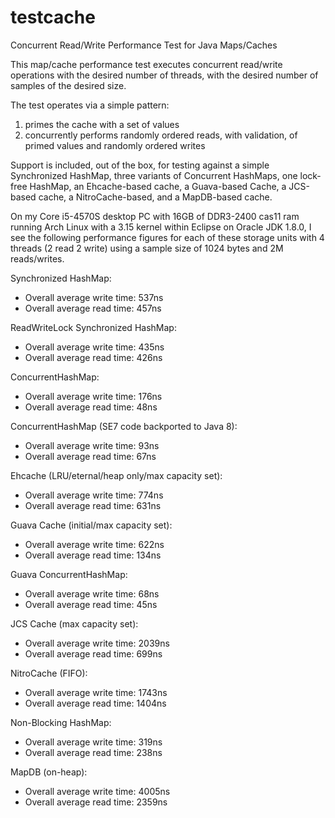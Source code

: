 testcache
=========

Concurrent Read/Write Performance Test for Java Maps/Caches

This map/cache performance test executes concurrent read/write operations with the desired number of threads, with the desired number of samples of the desired size.

The test operates via a simple pattern:
1) primes the cache with a set of values
2) concurrently performs randomly ordered reads, with validation, of primed values and randomly ordered writes

Support is included, out of the box, for testing against a simple Synchronized HashMap, three variants of Concurrent HashMaps, one lock-free HashMap, an Ehcache-based cache, a Guava-based Cache, a JCS-based cache, a NitroCache-based, and a MapDB-based cache.

On my Core i5-4570S desktop PC with 16GB of DDR3-2400 cas11 ram running Arch Linux with a 3.15 kernel within Eclipse on Oracle JDK 1.8.0, I see the following performance figures for each of these storage units with 4 threads (2 read 2 write) using a sample size of 1024 bytes and 2M reads/writes.

Synchronized HashMap:
 - Overall average write time: 537ns
 - Overall average read time: 457ns

ReadWriteLock Synchronized HashMap:
 - Overall average write time: 435ns
 - Overall average read time: 426ns

ConcurrentHashMap:
 - Overall average write time: 176ns
 - Overall average read time: 48ns

ConcurrentHashMap (SE7 code backported to Java 8):
 - Overall average write time: 93ns
 - Overall average read time: 67ns

Ehcache (LRU/eternal/heap only/max capacity set):
 - Overall average write time: 774ns
 - Overall average read time: 631ns

Guava Cache (initial/max capacity set):
 - Overall average write time: 622ns
 - Overall average read time: 134ns

Guava ConcurrentHashMap:
 - Overall average write time: 68ns
 - Overall average read time: 45ns

JCS Cache (max capacity set):
 - Overall average write time: 2039ns
 - Overall average read time: 699ns

NitroCache (FIFO):
 - Overall average write time: 1743ns
 - Overall average read time: 1404ns

Non-Blocking HashMap:
 - Overall average write time: 319ns
 - Overall average read time: 238ns
 
MapDB (on-heap):
 - Overall average write time: 4005ns
 - Overall average read time: 2359ns
 

